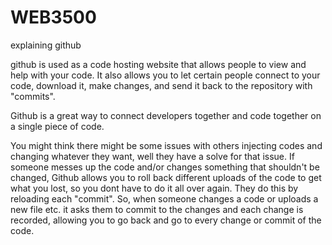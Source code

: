 # WEB3500
explaining github

github is used as a code hosting website that allows people to view and help with your code. It also allows you to let certain people connect to your code, download it, make changes, and send it back to the repository with "commits".

Github is a great way to connect developers together and code together on a single piece of code.

You might think there might be some issues with others injecting codes and changing whatever they want, well they have a solve for that issue. If someone messes up the code and/or changes something that shouldn't be changed, Github allows you to roll back different uploads of the code to get what you lost, so you dont have to do it all over again. They do this by reloading each "commit". So, when someone changes a code or uploads a new file etc. it asks them to commit to the changes and each change is recorded, allowing you to go back and go to every change or commit of the code.
